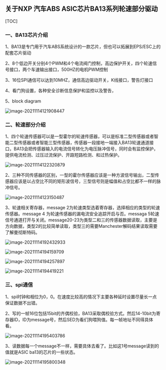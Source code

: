 ## 关于NXP 汽车ABS ASIC芯片BA13系列轮速部分驱动

[TOC]

### 一、BA13芯片介绍

1、BA13是专门用于汽车ABS系统设计的一款芯片，但也可以拓展到EPS/ESC上的配套芯片驱动

2、8个低边开关分别4个PWM和4个电流阀门控制，高边保护开关，四个轮速信号接口，两个车速输出接口，500HZ的电机PWM控制

3、16位SPI通信可以达到10MHZ，通信高边驱动开关，K线接口，警告灯接口

4、看门狗设置，各种安全诊断信息保护和监控以及警告，

5、block diagram

![image-20211114121908447](C:\Users\曾伟荣\AppData\Roaming\Typora\typora-user-images\image-20211114121908447.png)

### 二、轮速部分介绍

1、四个轮速传感器可以是一型霍尔的轮速传感器，可以是标准二型传感器或者智能二型传感器或者智能三型传感器，传感器一段接地一端接入BA13轮速通道接口，BA13会把传感器输入的电流信号转化为电压脉冲信号，同时会有监控保护，提供电流检测、过压过流保护、开路短路检测、和过热保护。

![image-20211114122320879](C:\Users\曾伟荣\AppData\Roaming\Typora\typora-user-images\image-20211114122320879.png)

2、三种不同传感器的区别，一型的霍尔传感器应该是一种方波信号输出，二型传感器应该是以占空比不同的矩形波信号，三型信号则是幅值和占空比都不一样的脉冲信号。

![image-20211114123150487](C:\Users\曾伟荣\AppData\Roaming\Typora\typora-user-images\image-20211114123150487.png)



3、轮速相关寄存器，message 2为轮速类型选着寄存器，选择相应的类型的轮速传感器。message 4 为轮速传感器的漏电流安全追踪开启与否。messaga 5轮速信号通道打开与关闭。message20-23为类型二和三的传感器数据读取，主要是方向数据，类型2的比较简单读取，类型三的需要Manchester解码结果读取需要了解曼彻斯特码。

![image-20211114192432933](C:\Users\曾伟荣\AppData\Roaming\Typora\typora-user-images\image-20211114192432933.png)

![image-20211114194159709](C:\Users\曾伟荣\AppData\Roaming\Typora\typora-user-images\image-20211114194159709.png)

![image-20211114194257897](C:\Users\曾伟荣\AppData\Roaming\Typora\typora-user-images\image-20211114194257897.png)

![image-20211114194419221](C:\Users\曾伟荣\AppData\Roaming\Typora\typora-user-images\image-20211114194419221.png)

### 三、spi通信

1、spi时钟和相位为0，0。在速度比较高的情况下主要各种延时设置尽量长一点保证数据不出错。

2、写的一帧16位包括15bit的齐偶校验，BA13采取偶校验方式。然后14-10bit为寄存器ID，ID为message号，然后SED为看们狗喂狗值。每一帧地址不同得具体看。

![image-20211114195403786](C:\Users\曾伟荣\AppData\Roaming\Typora\typora-user-images\image-20211114195403786.png)

3、读数据每一个message不一样，需要具体去看了。比如这1号message读到的值就是ASIC ba13的芯片的一些状态。

![image-20211114195800348](C:\Users\曾伟荣\AppData\Roaming\Typora\typora-user-images\image-20211114195800348.png)

